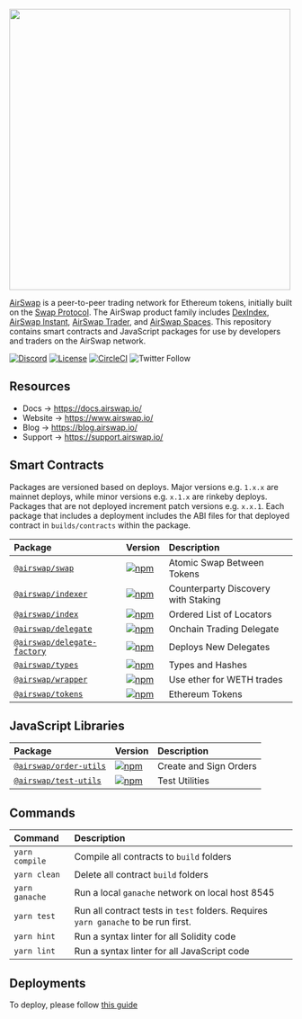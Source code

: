 <br />
<img src="https://swap.tech/images/airswap-high-res.png" width="500"/>
<br />

[AirSwap](https://www.airswap.io/) is a peer-to-peer trading network for Ethereum tokens, initially built on the [Swap Protocol](https://swap.tech/whitepaper/). The AirSwap product family includes [DexIndex](https://dexindex.io/), [AirSwap Instant](https://instant.airswap.io/), [AirSwap Trader](https://trader.airswap.io/), and [AirSwap Spaces](https://spaces.airswap.io/). This repository contains smart contracts and JavaScript packages for use by developers and traders on the AirSwap network.

[![Discord](https://img.shields.io/discord/590643190281928738.svg)](https://chat.airswap.io)
[![License](https://img.shields.io/badge/License-Apache%202.0-blue.svg)](https://opensource.org/licenses/Apache-2.0)
[![CircleCI](https://circleci.com/gh/airswap/airswap-protocols.svg?style=svg&circle-token=73bd6668f836ce4306dbf6ca32109ddbb5b7e1fe)](https://circleci.com/gh/airswap/airswap-protocols)
![Twitter Follow](https://img.shields.io/twitter/follow/airswap?style=social)

## Resources

- Docs → https://docs.airswap.io/
- Website → https://www.airswap.io/
- Blog → https://blog.airswap.io/
- Support → https://support.airswap.io/

## Smart Contracts

Packages are versioned based on deploys. Major versions e.g. `1.x.x` are mainnet deploys, while minor versions e.g. `x.1.x` are rinkeby deploys. Packages that are not deployed increment patch versions e.g. `x.x.1`. Each package that includes a deployment includes the ABI files for that deployed contract in `builds/contracts` within the package.

| Package                                                 | Version                                                                                                                   | Description                         |
| :------------------------------------------------------ | :------------------------------------------------------------------------------------------------------------------------ | :---------------------------------- |
| [`@airswap/swap`](/source/swap)                         | [![npm](https://img.shields.io/npm/v/@airswap/swap)](https://www.npmjs.com/package/@airswap/swap)                         | Atomic Swap Between Tokens          |
| [`@airswap/indexer`](/source/indexer)                   | [![npm](https://img.shields.io/npm/v/@airswap/indexer)](https://www.npmjs.com/package/@airswap/indexer)                   | Counterparty Discovery with Staking |
| [`@airswap/index`](/source/index)                       | [![npm](https://img.shields.io/npm/v/@airswap/index)](https://www.npmjs.com/package/@airswap/index)                       | Ordered List of Locators            |
| [`@airswap/delegate`](/source/delegate)                 | [![npm](https://img.shields.io/npm/v/@airswap/delegate)](https://www.npmjs.com/package/@airswap/delegate)                 | Onchain Trading Delegate            |
| [`@airswap/delegate-factory`](/source/delegate-factory) | [![npm](https://img.shields.io/npm/v/@airswap/delegate-factory)](https://www.npmjs.com/package/@airswap/delegate-factory) | Deploys New Delegates               |
| [`@airswap/types`](/source/types)                       | [![npm](https://img.shields.io/npm/v/@airswap/types)](https://www.npmjs.com/package/@airswap/types)                       | Types and Hashes                    |
| [`@airswap/wrapper`](/source/wrapper)                   | [![npm](https://img.shields.io/npm/v/@airswap/wrapper)](https://www.npmjs.com/package/@airswap/wrapper)                   | Use ether for WETH trades           |
| [`@airswap/tokens`](/source/tokens)                     | [![npm](https://img.shields.io/npm/v/@airswap/tokens)](https://www.npmjs.com/package/@airswap/tokens)                     | Ethereum Tokens                     |

## JavaScript Libraries

| Package                                      | Version                                                                                                         | Description            |
| :------------------------------------------- | :-------------------------------------------------------------------------------------------------------------- | :--------------------- |
| [`@airswap/order-utils`](/utils/order-utils) | [![npm](https://img.shields.io/npm/v/@airswap/order-utils)](https://www.npmjs.com/package/@airswap/order-utils) | Create and Sign Orders |
| [`@airswap/test-utils`](/utils/test-utils)   | [![npm](https://img.shields.io/npm/v/@airswap/test-utils)](https://www.npmjs.com/package/@airswap/test-utils)   | Test Utilities         |

## Commands

| Command          | Description                                                                         |
| :----------------| :---------------------------------------------------------------------------------- |
| `yarn compile`   | Compile all contracts to `build` folders                                            |
| `yarn clean`     | Delete all contract `build` folders                                                 |
| `yarn ganache`   | Run a local `ganache` network on local host 8545                                    |
| `yarn test`      | Run all contract tests in `test` folders. Requires `yarn ganache` to be run first.  |
| `yarn hint`      | Run a syntax linter for all Solidity code                                           |
| `yarn lint`      | Run a syntax linter for all JavaScript code                                         |

## Deployments

To deploy, please follow [this guide](./utils/deployer)
